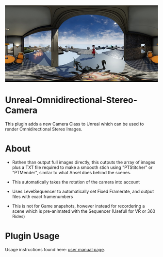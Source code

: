 ![](Images/example_a.jpg)
# Unreal-Omnidirectional-Stereo-Camera

This plugin adds a new Camera Class to Unreal which can be used to render Omnidirectional Stereo Images. 

# About
- Rathen than output full images directly, this outputs the array of images plus a TXT file required to make a smoooth stich using "PTStitcher" or "PTMender", similar to what Ansel does behind the scenes.

- This automatically takes the rotation of the camera into account

- Uses LevelSequencer to automatically set Fixed Framerate, and output files with exact framenumbers

- This is not for Game snapshots, however instead for recordering a scene which is pre-animated with the Sequencer (Usefull for VR or 360 Rides)

# Plugin Usage
Usage instructions found here: [user manual page](USAGE.md).
